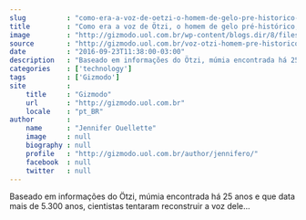 ```yaml
---
slug          : "como-era-a-voz-de-oetzi-o-homem-de-gelo-pre-historico-achado-ha-25-anos-na-italia"
title         : "Como era a voz de Ötzi, o homem de gelo pré-histórico, achado há 25 anos na Itália"
image         : "http://gizmodo.uol.com.br/wp-content/blogs.dir/8/files/2016/09/icemanotzi-e1474641701478.jpg"
source        : "http://gizmodo.uol.com.br/voz-otzi-homem-pre-historico/"
date          : "2016-09-23T11:38:00-03:00"
description   : "Baseado em informações do Ötzi, múmia encontrada há 25 anos e que data mais de 5.300 anos, cientistas tentaram reconstruir a voz dele..."
categories    : ['technology']
tags          : ['Gizmodo']
site          :
    title     : "Gizmodo"
    url       : "http://gizmodo.uol.com.br"
    locale    : "pt_BR"
author        :
    name      : "Jennifer Ouellette"
    image     : null
    biography : null
    profile   : "http://gizmodo.uol.com.br/author/jennifero/"
    facebook  : null
    twitter   : null
---
```


Baseado em informações do Ötzi, múmia encontrada há 25 anos e que data mais de 5.300 anos, cientistas tentaram reconstruir a voz dele...
